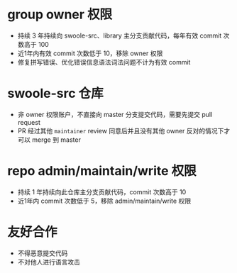 group owner 权限
=====

* 持续 3 年持续向 swoole-src、library 主分支贡献代码，每年有效 commit 次数高于 100
* 近1年内有效 commit 次数低于 10，移除 owner 权限
* 修复拼写错误、优化错误信息语法词法问题不计为有效 commit

swoole-src 仓库
====
* 非 owner 权限账户，不直接向 master 分支提交代码，需要先提交 pull request
* PR 经过其他 `maintainer` review 同意后并且没有其他 owner 反对的情况下才可以 merge 到 master

repo admin/maintain/write 权限
=====

* 持续 1 年持续向此仓库主分支贡献代码，commit 次数高于 10 
* 近1年内 commit 次数低于 5，移除 admin/maintain/write 权限

友好合作
====
* 不得恶意提交代码
* 不对他人进行语言攻击
